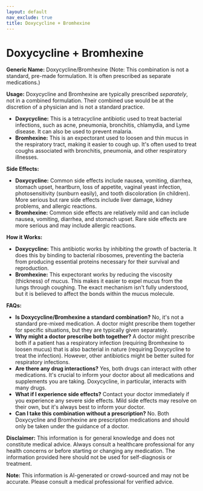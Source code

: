 ```yaml
---
layout: default
nav_exclude: true
title: Doxycycline + Bromhexine
---
```


# Doxycycline + Bromhexine

**Generic Name:** Doxycycline/Bromhexine (Note: This combination is not a standard, pre-made formulation.  It is often prescribed as separate medications.)

**Usage:**  Doxycycline and Bromhexine are typically prescribed *separately*, not in a combined formulation.  Their combined use would be at the discretion of a physician and is not a standard practice.

* **Doxycycline:** This is a tetracycline antibiotic used to treat bacterial infections, such as acne, pneumonia, bronchitis, chlamydia, and Lyme disease. It can also be used to prevent malaria.
* **Bromhexine:** This is an expectorant used to loosen and thin mucus in the respiratory tract, making it easier to cough up. It's often used to treat coughs associated with bronchitis, pneumonia, and other respiratory illnesses.


**Side Effects:**

* **Doxycycline:** Common side effects include nausea, vomiting, diarrhea, stomach upset, heartburn, loss of appetite, vaginal yeast infection, photosensitivity (sunburn easily), and tooth discoloration (in children).  More serious but rare side effects include liver damage, kidney problems, and allergic reactions.
* **Bromhexine:** Common side effects are relatively mild and can include nausea, vomiting, diarrhea, and stomach upset.  Rare side effects are more serious and may include allergic reactions.


**How it Works:**

* **Doxycycline:** This antibiotic works by inhibiting the growth of bacteria. It does this by binding to bacterial ribosomes, preventing the bacteria from producing essential proteins necessary for their survival and reproduction.
* **Bromhexine:** This expectorant works by reducing the viscosity (thickness) of mucus. This makes it easier to expel mucus from the lungs through coughing. The exact mechanism isn't fully understood, but it is believed to affect the bonds within the mucus molecule.


**FAQs:**

* **Is Doxycycline/Bromhexine a standard combination?** No, it's not a standard pre-mixed medication.  A doctor might prescribe them together for specific situations, but they are typically given separately.
* **Why might a doctor prescribe both together?**  A doctor might prescribe both if a patient has a respiratory infection (requiring Bromhexine to loosen mucus) that is also bacterial in nature (requiring Doxycycline to treat the infection). However, other antibiotics might be better suited for respiratory infections.
* **Are there any drug interactions?**  Yes, both drugs can interact with other medications.  It's crucial to inform your doctor about all medications and supplements you are taking.  Doxycycline, in particular, interacts with many drugs.
* **What if I experience side effects?**  Contact your doctor immediately if you experience any severe side effects.  Mild side effects may resolve on their own, but it's always best to inform your doctor.
* **Can I take this combination without a prescription?** No.  Both Doxycycline and Bromhexine are prescription medications and should only be taken under the guidance of a doctor.


**Disclaimer:** This information is for general knowledge and does not constitute medical advice.  Always consult a healthcare professional for any health concerns or before starting or changing any medication.  The information provided here should not be used for self-diagnosis or treatment.


**Note:** This information is AI-generated or crowd-sourced and may not be accurate. Please consult a medical professional for verified advice.